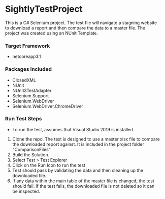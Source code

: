 # SightlyTestProject

This is a C# Selenium project. The test file will navigate a stagning website to download a report and then compare the data to a master file.
The project was created using an NUnit Template.

### Target Framework

- netcoreapp3.1

### Packages Included

- ClosedXML
- NUnit
- NUnit3TestAdapter
- Selenium.Support
- Selenium.WebDriver
- Selenium.WebDriver.ChromeDriver

### Run Test Steps
- To run the test, assumes that Visual Studio 2019 is installed

1. Clone the repo. The test is designed to use a master xlsx file to compare the downloaded report against. It is included in the project folder "ComparisonFiles" 
2. Build the Solution.
3. Select Test > Test Explorer 
4. Click on the Run Icon to run the test
5. Test should pass by validating the data and then cleaning up the downloaded file. 
6. If any data within the main table of the master file is changed, the test should fail. If the test fails, the downloaded file is not deleted so it can be inspected.
